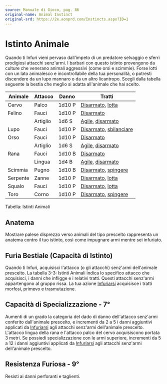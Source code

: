 ```yaml
---
source: Manuale di Gioco, pag. 86
original-name: Animal Instinct
original-srd: https://2e.aonprd.com/Instincts.aspx?ID=1
---
```


# Istinto Animale

Quando ti Infuri vieni pervaso dall'impeto di un predatore selvaggio e sferri
prodigiosi attacchi senz'armi. I barbari con questo istinto provengono da
culture che venerano animali aggressivi (come orsi e scimmie). Forse lotti con
un lato animalesco e incontrollabile della tua personalità, o potresti
discendere da un lupo mannaro o da un altro licantropo. Scegli dalla tabella
seguente la bestia che meglio si adatta all'animale che hai scelto.

| Animale  | Attacco  | Danno  | Tratti                                                             |
| -------- | -------- | ------ | ------------------------------------------------------------------ |
| Cervo    | Palco    | 1d10 P | [Disarmato](/tratti/disarmato), [lotta](/tratti/lotta)             |
| Felino   | Fauci    | 1d10 P | [Disarmato](/tratti/disarmato)                                     |
|          | Artiglio | 1d6 S  | [Agile](/tratti/agile), [disarmato](/tratti/disarmato)             |
| Lupo     | Fauci    | 1d10 P | [Disarmato](/tratti/disarmato), [sbilanciare](/tratti/sbilanciare) |
| Orso     | Fauci    | 1d10 P | [Disarmato](/tratti/disarmato)                                     |
|          | Artiglio | 1d6 S  | [Agile](/tratti/agile), [disarmato](/tratti/disarmato)             |
| Rana     | Fauci    | 1d10 B | [Disarmato](/tratti/disarmato)                                     |
|          | Lingua   | 1d4 B  | [Agile](/tratti/agile), [disarmato](/tratti/disarmato)             |
| Scimmia  | Pugno    | 1d10 B | [Disarmato](/tratti/disarmato), [spingere](/tratti/spingere)       |
| Serpente | Zanne    | 1d10 P | [Disarmato](/tratti/disarmato), [lotta](/tratti/lotta)             |
| Squalo   | Fauci    | 1d10 P | [Disarmato](/tratti/disarmato), [lotta](/tratti/lotta)             |
| Toro     | Corno    | 1d10 P | [Disarmato](/tratti/disarmato), [spingere](/tratti/spingere)       |

Tabella: Istinti Animali

## Anatema

Mostrare palese disprezzo verso animali del tipo prescelto rappresenta un
anatema contro il tuo istinto, così come impugnare armi mentre sei infuriato.

## Furia Bestiale (Capacità di Istinto)

Quando ti Infuri, acquisisci l'attacco (o gli attacchi) senz'armi dell'animale
prescelto. La tabella 3-3: Istinti Animali indica lo specifico attacco che
acquisisci, i danni che infligge e i relativi tratti. Questi attacchi senz'armi
appartengono al gruppo rissa. La tua azione
[Infuriarsi](/azioni/classe/infuriarsi) acquisisce i tratti morfosi, primevo e
trasmutazione.

## Capacità di Specializzazione - 7°

Aumenti di un grado la categoria del dado di danno dell'attacco senz'armi
conferito dall'animale prescelto, e incrementi da 2 a 5 i danni aggiuntivi
applicati da [Infuriarsi](/azioni/classe/infuriarsi) agli attacchi senz'armi
dell'animale prescelto. L'attacco lingua della rana e l'attacco palco del cervo
acquisiscono portata 3 metri. Se possiedi specializzazione con le armi
superiore, incrementi da 5 a 12 i danni aggiuntivi applicati da
[Infuriarsi](/azioni/classe/infuriarsi) agli attacchi senz'armi dell'animale
prescelto.

## Resistenza Furiosa - 9°

Resisti ai danni perforanti e taglienti.
